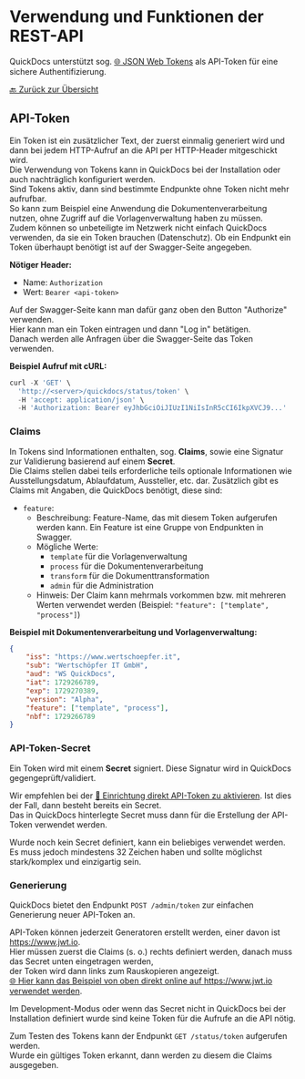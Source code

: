 # Verwendung und Funktionen der REST-API

QuickDocs unterstützt sog. [🌐 JSON Web Tokens](https://www.jwt.io/) als API-Token für eine sichere Authentifizierung.

[🔙 Zurück zur Übersicht](_toc.md)

## API-Token

Ein Token ist ein zusätzlicher Text, der zuerst einmalig generiert wird und dann bei jedem HTTP-Aufruf an die API per HTTP-Header mitgeschickt wird.  
Die Verwendung von Tokens kann in QuickDocs bei der Installation oder auch nachträglich konfiguriert werden.  
Sind Tokens aktiv, dann sind bestimmte Endpunkte ohne Token nicht mehr aufrufbar.  
So kann zum Beispiel eine Anwendung die Dokumentenverarbeitung nutzen, ohne Zugriff auf die Vorlagenverwaltung haben zu müssen.  
Zudem können so unbeteiligte im Netzwerk nicht einfach QuickDocs verwenden, da sie ein Token brauchen (Datenschutz).
Ob ein Endpunkt ein Token überhaupt benötigt ist auf der Swagger-Seite angegeben.

**Nötiger Header:**

-   Name: `Authorization`
-   Wert: `Bearer <api-token>`

Auf der Swagger-Seite kann man dafür ganz oben den Button "Authorize" verwenden.  
Hier kann man ein Token eintragen und dann "Log in" betätigen.  
Danach werden alle Anfragen über die Swagger-Seite das Token verwenden.

**Beispiel Aufruf mit cURL:**

```js
curl -X 'GET' \
  'http://<server>/quickdocs/status/token' \
  -H 'accept: application/json' \
  -H 'Authorization: Bearer eyJhbGciOiJIUzI1NiIsInR5cCI6IkpXVCJ9...'
```

### Claims

In Tokens sind Informationen enthalten, sog. **Claims**, sowie eine Signatur zur Validierung basierend auf einem **Secret**.  
Die Claims stellen dabei teils erforderliche teils optionale Informationen wie Ausstellungsdatum, Ablaufdatum, Aussteller, etc. dar.
Zusätzlich gibt es Claims mit Angaben, die QuickDocs benötigt, diese sind:

-   `feature`:
    -   Beschreibung: Feature-Name, das mit diesem Token aufgerufen werden kann. Ein Feature ist eine Gruppe von Endpunkten in Swagger.
    -   Mögliche Werte:
        -   `template` für die Vorlagenverwaltung
        -   `process` für die Dokumentenverarbeitung
        -   `transform` für die Dokumenttransformation
        -   `admin` für die Administration
    -   Hinweis: Der Claim kann mehrmals vorkommen bzw. mit mehreren Werten verwendet werden (Beispiel: `"feature": ["template", "process"]`)

**Beispiel mit Dokumentenverarbeitung und Vorlagenverwaltung:**

```json
{
    "iss": "https://www.wertschoepfer.it",
    "sub": "Wertschöpfer IT GmbH",
    "aud": "WS QuickDocs",
    "iat": 1729266789,
    "exp": 1729270389,
    "version": "Alpha",
    "feature": ["template", "process"],
    "nbf": 1729266789
}
```

### API-Token-Secret

Ein Token wird mit einem **Secret** signiert. Diese Signatur wird in QuickDocs gegengeprüft/validiert.

Wir empfehlen bei der [📄 Einrichtung direkt API-Token zu aktivieren](../admin/iis.md#konfiguration). Ist dies der Fall, dann besteht bereits ein Secret.  
Das in QuickDocs hinterlegte Secret muss dann für die Erstellung der API-Token verwendet werden.

Wurde noch kein Secret definiert, kann ein beliebiges verwendet werden.  
Es muss jedoch mindestens 32 Zeichen haben und sollte möglichst stark/komplex und einzigartig sein.

### Generierung

QuickDocs bietet den Endpunkt `POST /admin/token` zur einfachen Generierung neuer API-Token an.

API-Token können jederzeit Generatoren erstellt werden, einer davon ist https://www.jwt.io.  
Hier müssen zuerst die Claims (s. o.) rechts definiert werden, danach muss das Secret unten eingetragen werden,  
der Token wird dann links zum Rauskopieren angezeigt.  
[🌐 Hier kann das Beispiel von oben direkt online auf https://www.jwt.io verwendet werden](https://jwt.io/#debugger-io?token=eyJhbGciOiJIUzI1NiIsInR5cCI6IkpXVCJ9.eyJpc3MiOiJodHRwczovL3d3dy53ZXJ0c2Nob2VwZmVyLml0Iiwic3ViIjoiV2VydHNjaMO2cGZlciBJVCBHbWJIIiwiYXVkIjoiV1MgUXVpY2tEb2NzIiwiaWF0IjoxNzI5MjY2Nzg5LCJleHAiOjE3MjkyNzAzODksInZlcnNpb24iOiJBbHBoYSIsImZlYXR1cmUiOlsidGVtcGxhdGUiLCJwcm9jZXNzIl0sIm5iZiI6MTcyOTI2Njc4OX0.xTNkHm1G7VKOJU_IUzgEk2QrofWpSRzXKYaj3QAEofk).

Im Development-Modus oder wenn das Secret nicht in QuickDocs bei der Installation definiert wurde sind keine Token für die Aufrufe an die API nötig.

Zum Testen des Tokens kann der Endpunkt `GET /status/token` aufgerufen werden.  
Wurde ein gültiges Token erkannt, dann werden zu diesem die Claims ausgegeben.
